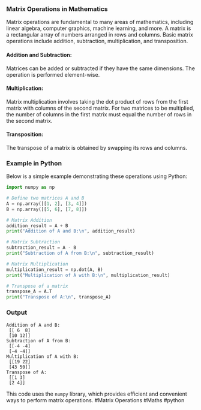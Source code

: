 ### Matrix Operations in Mathematics

Matrix operations are fundamental to many areas of mathematics, including linear algebra, computer graphics, machine learning, and more. A matrix is a rectangular array of numbers arranged in rows and columns. Basic matrix operations include addition, subtraction, multiplication, and transposition.

#### Addition and Subtraction:
Matrices can be added or subtracted if they have the same dimensions. The operation is performed element-wise.

#### Multiplication:
Matrix multiplication involves taking the dot product of rows from the first matrix with columns of the second matrix. For two matrices to be multiplied, the number of columns in the first matrix must equal the number of rows in the second matrix.

#### Transposition:
The transpose of a matrix is obtained by swapping its rows and columns.

### Example in Python

Below is a simple example demonstrating these operations using Python:

```python
import numpy as np

# Define two matrices A and B
A = np.array([[1, 2], [3, 4]])
B = np.array([[5, 6], [7, 8]])

# Matrix Addition
addition_result = A + B
print("Addition of A and B:\n", addition_result)

# Matrix Subtraction
subtraction_result = A - B
print("Subtraction of A from B:\n", subtraction_result)

# Matrix Multiplication
multiplication_result = np.dot(A, B)
print("Multiplication of A with B:\n", multiplication_result)

# Transpose of a matrix
transpose_A = A.T
print("Transpose of A:\n", transpose_A)
```

### Output
```
Addition of A and B:
 [[ 6  8]
 [10 12]]
Subtraction of A from B:
 [[-4 -4]
 [-4 -4]]
Multiplication of A with B:
 [[19 22]
 [43 50]]
Transpose of A:
 [[1 3]
 [2 4]]
```

This code uses the `numpy` library, which provides efficient and convenient ways to perform matrix operations. #Matrix Operations #Maths #python